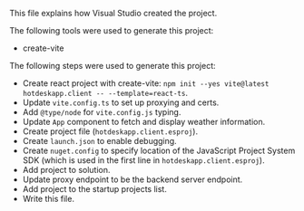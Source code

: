 This file explains how Visual Studio created the project.

The following tools were used to generate this project:

- create-vite

The following steps were used to generate this project:

- Create react project with create-vite: `npm init --yes vite@latest hotdeskapp.client -- --template=react-ts`.
- Update `vite.config.ts` to set up proxying and certs.
- Add `@type/node` for `vite.config.js` typing.
- Update `App` component to fetch and display weather information.
- Create project file (`hotdeskapp.client.esproj`).
- Create `launch.json` to enable debugging.
- Create `nuget.config` to specify location of the JavaScript Project System SDK (which is used in the first line
  in `hotdeskapp.client.esproj`).
- Add project to solution.
- Update proxy endpoint to be the backend server endpoint.
- Add project to the startup projects list.
- Write this file.
